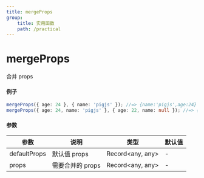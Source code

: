 ```yaml
---
title: mergeProps
group:
    title: 实用函数
    path: /practical
---
```


# mergeProps

合并 props

#### 例子

```ts
mergeProps({ age: 24 }, { name: 'pigjs' }); //=> {name:'pigjs',age:24}
mergeProps({ age: 24, name: 'pigjs' }, { age: 22, name: null }); //=> {age:22,name:null}
```

#### 参数

| 参数         | 说明             | 类型             | 默认值 |
| ------------ | ---------------- | ---------------- | ------ |
| defaultProps | 默认值 props     | Record<any, any> | -      |
| props        | 需要合并的 props | Record<any, any> | -      |
